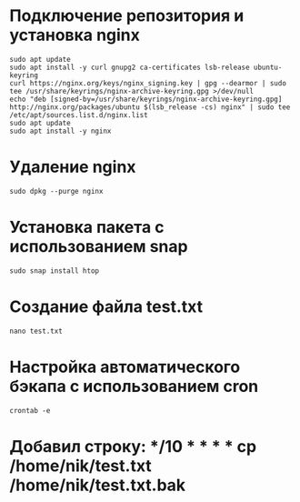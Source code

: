 # Подключение репозитория и установка nginx
```
sudo apt update
sudo apt install -y curl gnupg2 ca-certificates lsb-release ubuntu-keyring
curl https://nginx.org/keys/nginx_signing.key | gpg --dearmor | sudo tee /usr/share/keyrings/nginx-archive-keyring.gpg >/dev/null
echo "deb [signed-by=/usr/share/keyrings/nginx-archive-keyring.gpg] http://nginx.org/packages/ubuntu $(lsb_release -cs) nginx" | sudo tee /etc/apt/sources.list.d/nginx.list
sudo apt update
sudo apt install -y nginx
```
# Удаление nginx
``` sudo dpkg --purge nginx ```

# Установка пакета с использованием snap
``` sudo snap install htop ```

# Создание файла test.txt
```nano test.txt```

# Настройка автоматического бэкапа с использованием cron
```crontab -e```

# Добавил строку: */10 * * * * cp /home/nik/test.txt /home/nik/test.txt.bak